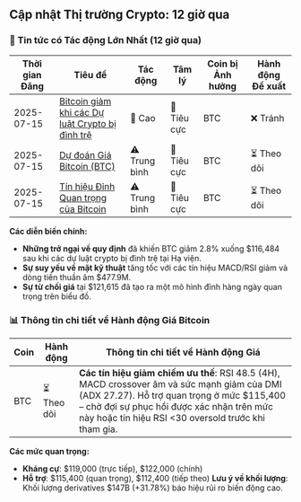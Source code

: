 ## Cập nhật Thị trường Crypto: 12 giờ qua

### 📰 Tin tức có Tác động Lớn Nhất (12 giờ qua)

| Thời gian Đăng | Tiêu đề | Tác động | Tâm lý | Coin bị Ảnh hưởng | Hành động Đề xuất |
|------------------|----------|--------|-----------|------------------|------------------|
| 2025-07-15 | [Bitcoin giảm khi các Dự luật Crypto bị đình trệ](https://www.sharecafe.com.au/2025/07/16/bitcoin-drops-as-crypto-bills-stall/) | 🚨 Cao | 🔴 Tiêu cực | BTC | ❌ Tránh |
| 2025-07-15 | [Dự đoán Giá Bitcoin (BTC)](https://cryptorank.io/news/feed/b7c20-bitcoin-btc-price-prediction-for-july-16-2025) | ⚠️ Trung bình | 🔴 Tiêu cực | BTC | ⏳ Theo dõi |
| 2025-07-15 | [Tín hiệu Đỉnh Quan trọng của Bitcoin](https://www.youtube.com/watch?v=•QgxsTrcSSk) | ⚠️ Trung bình | 🔴 Tiêu cực | BTC | ⏳ Theo dõi |

**Các diễn biến chính:**
- **Những trở ngại về quy định** đã khiến BTC giảm 2.8% xuống $116,484 sau khi các dự luật crypto bị đình trệ tại Hạ viện.
- **Sự suy yếu về mặt kỹ thuật** tăng tốc với các tín hiệu MACD/RSI giảm và dòng tiền thuần âm $477.9M.
- **Sự từ chối giá** tại $121,615 đã tạo ra một mô hình đỉnh hàng ngày quan trọng trên biểu đồ.

### 📊 Thông tin chi tiết về Hành động Giá Bitcoin

| Coin | Hành động | Thông tin chi tiết về Hành động Giá |
|------|--------|----------------------|
| BTC | ⏳ Theo dõi | **Các tín hiệu giảm chiếm ưu thế**: RSI 48.5 (4H), MACD crossover âm và sức mạnh giảm của DMI (ADX 27.27). Hỗ trợ quan trọng ở mức $115,400 – chờ đợi sự phục hồi được xác nhận trên mức này hoặc tín hiệu RSI <30 oversold trước khi tham gia. |

**Các mức quan trọng:**
- **Kháng cự**: $119,000 (trực tiếp), $122,000 (chính)
- **Hỗ trợ**: $115,400 (quan trọng), $112,400 (tiếp theo)
**Lưu ý về khối lượng**: Khối lượng derivatives $147B (+31.78%) báo hiệu rủi ro biến động cao.